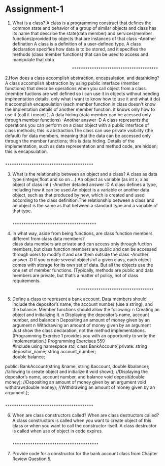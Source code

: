# Assignment-1

1. What is a class?
A class is a programming construct that defines the common state and behavior of a group of similar objects and class has its name that describe the state(data member) and services(member functions)provided by objects that are instances of that class
-Another defination 
A class is a definition of a user-defined type. A class declaration specifies how data is to be stored, and it specifies the methods (class member functions) that can be used to access and manipulate that data.

                                  ***************************************

2.How does a class accomplish abstraction, encapsulation, and datahiding?
A class accomplish abstraction by using public interface (member functions) that describe operations when you call object from a class.(member fuctions are well defined so i can use it in objects without needing implmentation details, only what i want to know how to use it and what it do)
it accomplish encapsulation (each member function in class doesn't know the implentation details of another member function. it knows only how to use it (call it i mean) ).
A data hiding (data member can be acessed only through member functions) 
-Another answer :D 
A class represents the operations you can perform on a class object with a public interface of class methods; this is abstraction.The class can use private visibility (the default) for data members, meaning that the data can be accessed only through the member functions; this is data hiding. Details of the implementation, such as data representation and method code, are hidden; this is encapsulation.

                                    ****************************************
                                    
3. What is the relationship between an object and a class?
A class as data type   (integer,float and so on ...) 
An object as variable (as int x; x as object of class int ) 
-Another detailed answer :D
A class defines a type, including how it can be used.An object is a variable or another data object, such as that produced by new, which is created and used according to the class definition.The relationship between a class and an object is
the same as that between a standard type and a variable of that type.

                                     **************************************
                                     
4. In what way, aside from being functions, are class function members different from class data members?                 
class data members are private and can access only through fuction members, but class function members are public and can be accessed through users to modify it and use them outside the class 
-Another answer :D
If you create several objects of a given class, each object comes with storage for its own set of data. But all the objects use the one set of member functions. (Typically, methods are public and data members are private, but that’s a matter of policy, not of class requirements.

                                    ***********************************
                                    
5. Define a class to represent a bank account. Data members should include the depositor’s name, the account number (use a string), and the balance. Member functions should allow the following:
n Creating an object and initializing it.
n Displaying the depositor’s name, account number, and balance
n Depositing an amount of money given by an argument
n Withdrawing an amount of money given by an argument
Just show the class declaration, not the method implementations.
(Programming Exercise 1 provides you with an opportunity to write the implementation.) Programming Exercises 559  
#include<string>
using namespace std;
class BankAccount{
private:
	string depositor_name;
	string account_number;  
	double balance; 

public:
	BankAccount(string &name, string &account, double &balance); //allowing to create object and initialize it
	void show(); //Displaying the depositor’s name, account number, and balance
	void deposit(double money); //Depositing an amount of money given by an argument
	void withdraw(double money); //Withdrawing an amount of money given by an argument
};                               

                                        ****************************************
                                        
6. When are class constructors called? When are class destructors called?
A class constructors is called when you want to create object of this class or when you want to call the constructor itself.
A class destructor is called when use of object in code expires.

                                          ***************************************
                                          
7. Provide code for a constructor for the bank account class from Chapter Review Question 5.
  
